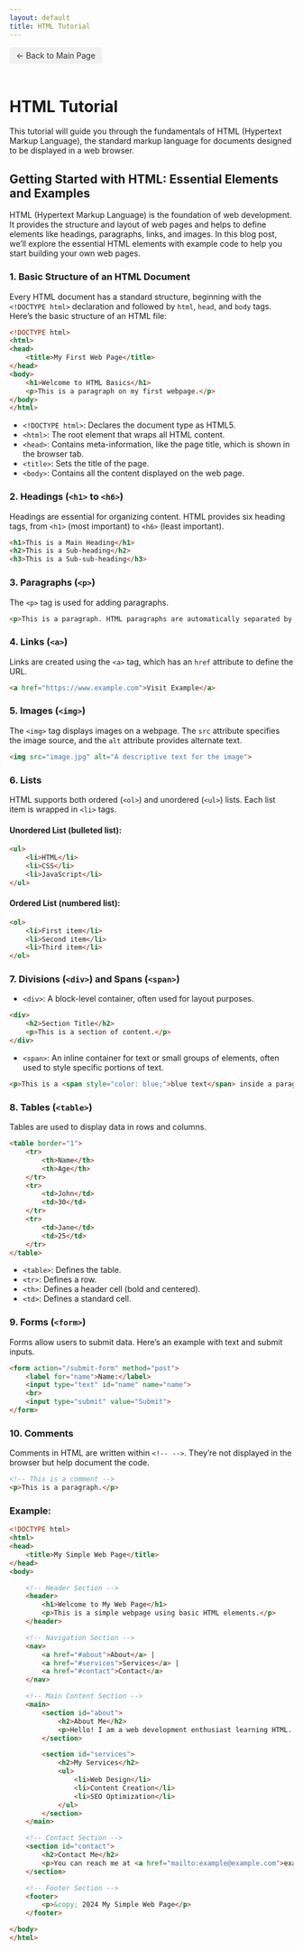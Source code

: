 ```yaml
---
layout: default
title: HTML Tutorial
---
```


<a href="../README.html" class="back-btn">← Back to Main Page</a>

# HTML Tutorial

This tutorial will guide you through the fundamentals of HTML (Hypertext Markup Language), the standard markup language for documents designed to be displayed in a web browser.

## Getting Started with HTML: Essential Elements and Examples

HTML (Hypertext Markup Language) is the foundation of web development. It provides the structure and layout of web pages and helps to define elements like headings, paragraphs, links, and images. In this blog post, we’ll explore the essential HTML elements with example code to help you start building your own web pages.

### 1. Basic Structure of an HTML Document
Every HTML document has a standard structure, beginning with the `<!DOCTYPE html>` declaration and followed by `html`, `head`, and `body` tags. Here’s the basic structure of an HTML file:

```html
<!DOCTYPE html>
<html>
<head>
    <title>My First Web Page</title>
</head>
<body>
    <h1>Welcome to HTML Basics</h1>
    <p>This is a paragraph on my first webpage.</p>
</body>
</html>
```

- `<!DOCTYPE html>`: Declares the document type as HTML5.
- `<html>`: The root element that wraps all HTML content.
- `<head>`: Contains meta-information, like the page title, which is shown in the browser tab.
- `<title>`: Sets the title of the page.
- `<body>`: Contains all the content displayed on the web page.

### 2. Headings (`<h1>` to `<h6>`) 
Headings are essential for organizing content. HTML provides six heading tags, from `<h1>` (most important) to `<h6>` (least important).

```html
<h1>This is a Main Heading</h1>
<h2>This is a Sub-heading</h2>
<h3>This is a Sub-sub-heading</h3>
```

### 3. Paragraphs (`<p>`) 
The `<p>` tag is used for adding paragraphs.

```html
<p>This is a paragraph. HTML paragraphs are automatically separated by a small margin.</p>
```

### 4. Links (`<a>`) 
Links are created using the `<a>` tag, which has an `href` attribute to define the URL.

```html
<a href="https://www.example.com">Visit Example</a>
```

### 5. Images (`<img>`) 
The `<img>` tag displays images on a webpage. The `src` attribute specifies the image source, and the `alt` attribute provides alternate text.

```html
<img src="image.jpg" alt="A descriptive text for the image">
```

### 6. Lists 
HTML supports both ordered (`<ol>`) and unordered (`<ul>`) lists. Each list item is wrapped in `<li>` tags.

#### Unordered List (bulleted list):
```html
<ul>
    <li>HTML</li>
    <li>CSS</li>
    <li>JavaScript</li>
</ul>
```

#### Ordered List (numbered list):
```html
<ol>
    <li>First item</li>
    <li>Second item</li>
    <li>Third item</li>
</ol>
```

### 7. Divisions (`<div>`) and Spans (`<span>`) 
- `<div>`: A block-level container, often used for layout purposes.

```html
<div>
    <h2>Section Title</h2>
    <p>This is a section of content.</p>
</div>
```

- `<span>`: An inline container for text or small groups of elements, often used to style specific portions of text.

```html
<p>This is a <span style="color: blue;">blue text</span> inside a paragraph.</p>
```

### 8. Tables (`<table>`) 
Tables are used to display data in rows and columns.

```html
<table border="1">
    <tr>
        <th>Name</th>
        <th>Age</th>
    </tr>
    <tr>
        <td>John</td>
        <td>30</td>
    </tr>
    <tr>
        <td>Jane</td>
        <td>25</td>
    </tr>
</table>
```

- `<table>`: Defines the table.
- `<tr>`: Defines a row.
- `<th>`: Defines a header cell (bold and centered).
- `<td>`: Defines a standard cell.

### 9. Forms (`<form>`) 
Forms allow users to submit data. Here’s an example with text and submit inputs.

```html
<form action="/submit-form" method="post">
    <label for="name">Name:</label>
    <input type="text" id="name" name="name">
    <br>
    <input type="submit" value="Submit">
</form>
```

### 10. Comments 
Comments in HTML are written within `<!-- -->`. They’re not displayed in the browser but help document the code.

```html
<!-- This is a comment -->
<p>This is a paragraph.</p>
```

### Example:
```html
<!DOCTYPE html>
<html>
<head>
    <title>My Simple Web Page</title>
</head>
<body>

    <!-- Header Section -->
    <header>
        <h1>Welcome to My Web Page</h1>
        <p>This is a simple webpage using basic HTML elements.</p>
    </header>

    <!-- Navigation Section -->
    <nav>
        <a href="#about">About</a> |
        <a href="#services">Services</a> |
        <a href="#contact">Contact</a>
    </nav>

    <!-- Main Content Section -->
    <main>
        <section id="about">
            <h2>About Me</h2>
            <p>Hello! I am a web development enthusiast learning HTML. This section contains some basic information about me.</p>
        </section>

        <section id="services">
            <h2>My Services</h2>
            <ul>
                <li>Web Design</li>
                <li>Content Creation</li>
                <li>SEO Optimization</li>
            </ul>
        </section>
    </main>

    <!-- Contact Section -->
    <section id="contact">
        <h2>Contact Me</h2>
        <p>You can reach me at <a href="mailto:example@example.com">example@example.com</a>.</p>
    </section>

    <!-- Footer Section -->
    <footer>
        <p>&copy; 2024 My Simple Web Page</p>
    </footer>

</body>
</html>
```

<style>
    .back-btn {
  display: inline-block;
  background-color: #f1f1f1;
  color: #333;
  padding: 6px 12px;
  text-decoration: none;
  border-radius: 4px;
  margin-bottom: 20px;
  font-size: 14px;
}

.back-btn:hover {
  background-color: #ddd;
  text-decoration: none;
}
</style>